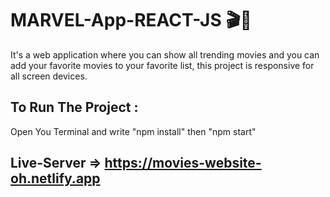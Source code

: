 # MARVEL-App-REACT-JS 🎬🎉

It's a web application where you can show all trending movies and you can add your favorite movies to your favorite list, this project is responsive for all screen devices.

## To Run The Project :

Open You Terminal and write "npm install" then "npm start"

## Live-Server => https://movies-website-oh.netlify.app
